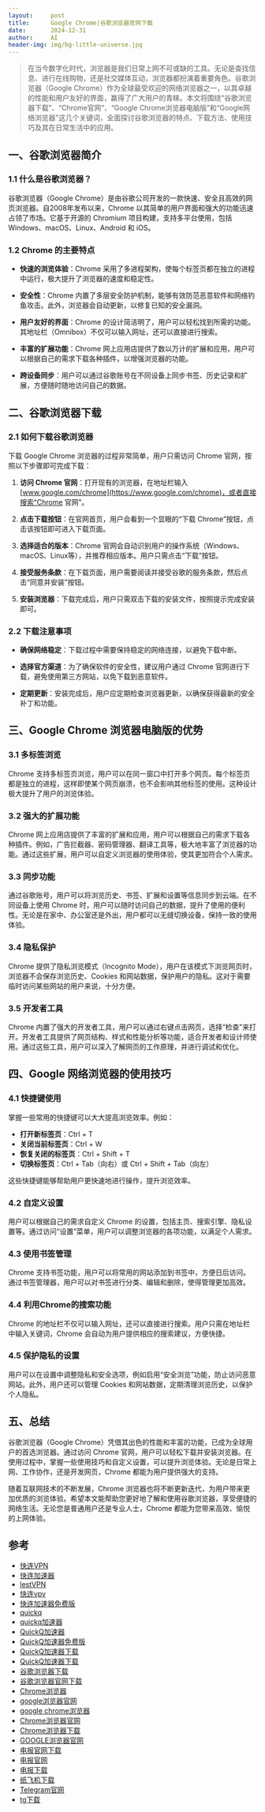 ```yaml
---
layout:     post
title:      Google Chrome|谷歌浏览器官网下载
date:       2024-12-31
author:     AI
header-img: img/bg-little-universe.jpg
---
```


>在当今数字化时代，浏览器是我们日常上网不可或缺的工具。无论是查找信息、进行在线购物，还是社交媒体互动，浏览器都扮演着重要角色。谷歌浏览器（Google Chrome）作为全球最受欢迎的网络浏览器之一，以其卓越的性能和用户友好的界面，赢得了广大用户的青睐。本文将围绕“谷歌浏览器下载”、“Chrome官网”、“Google Chrome浏览器电脑版”和“Google网络浏览器”这几个关键词，全面探讨谷歌浏览器的特点、下载方法、使用技巧及其在日常生活中的应用。

## 一、谷歌浏览器简介

### 1.1 什么是谷歌浏览器？

谷歌浏览器（Google Chrome）是由谷歌公司开发的一款快速、安全且高效的网页浏览器。自2008年发布以来，Chrome 以其简单的用户界面和强大的功能迅速占领了市场。它基于开源的 Chromium 项目构建，支持多平台使用，包括 Windows、macOS、Linux、Android 和 iOS。

### 1.2 Chrome 的主要特点

- **快速的浏览体验**：Chrome 采用了多进程架构，使每个标签页都在独立的进程中运行，极大提升了浏览器的速度和稳定性。

- **安全性**：Chrome 内置了多层安全防护机制，能够有效防范恶意软件和网络钓鱼攻击。此外，浏览器会自动更新，以修复已知的安全漏洞。

- **用户友好的界面**：Chrome 的设计简洁明了，用户可以轻松找到所需的功能。其地址栏（Omnibox）不仅可以输入网址，还可以直接进行搜索。

- **丰富的扩展功能**：Chrome 网上应用店提供了数以万计的扩展和应用，用户可以根据自己的需求下载各种插件，以增强浏览器的功能。

- **跨设备同步**：用户可以通过谷歌账号在不同设备上同步书签、历史记录和扩展，方便随时随地访问自己的数据。

## 二、谷歌浏览器下载

### 2.1 如何下载谷歌浏览器

下载 Google Chrome 浏览器的过程非常简单，用户只需访问 Chrome 官网，按照以下步骤即可完成下载：

1. **访问 Chrome 官网**：打开现有的浏览器，在地址栏输入 [www.google.com/chrome](https://www.google.com/chrome)，或者直接搜索“Chrome 官网”。

2. **点击下载按钮**：在官网首页，用户会看到一个显眼的“下载 Chrome”按钮，点击该按钮即可进入下载页面。

3. **选择适合的版本**：Chrome 官网会自动识别用户的操作系统（Windows、macOS、Linux等），并推荐相应版本。用户只需点击“下载”按钮。

4. **接受服务条款**：在下载页面，用户需要阅读并接受谷歌的服务条款，然后点击“同意并安装”按钮。

5. **安装浏览器**：下载完成后，用户只需双击下载的安装文件，按照提示完成安装即可。

### 2.2 下载注意事项

- **确保网络稳定**：下载过程中需要保持稳定的网络连接，以避免下载中断。

- **选择官方渠道**：为了确保软件的安全性，建议用户通过 Chrome 官网进行下载，避免使用第三方网站，以免下载到恶意软件。

- **定期更新**：安装完成后，用户应定期检查浏览器更新，以确保获得最新的安全补丁和功能。

## 三、Google Chrome 浏览器电脑版的优势

### 3.1 多标签浏览

Chrome 支持多标签页浏览，用户可以在同一窗口中打开多个网页。每个标签页都是独立的进程，这样即使某个网页崩溃，也不会影响其他标签的使用。这种设计极大提升了用户的浏览体验。

### 3.2 强大的扩展功能

Chrome 网上应用店提供了丰富的扩展和应用，用户可以根据自己的需求下载各种插件。例如，广告拦截器、密码管理器、翻译工具等，极大地丰富了浏览器的功能。通过这些扩展，用户可以自定义浏览器的使用体验，使其更加符合个人需求。

### 3.3 同步功能

通过谷歌账号，用户可以将浏览历史、书签、扩展和设置等信息同步到云端。在不同设备上使用 Chrome 时，用户可以随时访问自己的数据，提升了使用的便利性。无论是在家中、办公室还是外出，用户都可以无缝切换设备，保持一致的使用体验。

### 3.4 隐私保护

Chrome 提供了隐私浏览模式（Incognito Mode），用户在该模式下浏览网页时，浏览器不会保存浏览历史、Cookies 和网站数据，保护用户的隐私。这对于需要临时访问某些网站的用户来说，十分方便。

### 3.5 开发者工具

Chrome 内置了强大的开发者工具，用户可以通过右键点击网页，选择“检查”来打开。开发者工具提供了网页结构、样式和性能分析等功能，适合开发者和设计师使用。通过这些工具，用户可以深入了解网页的工作原理，并进行调试和优化。

## 四、Google 网络浏览器的使用技巧

### 4.1 快捷键使用

掌握一些常用的快捷键可以大大提高浏览效率。例如：

- **打开新标签页**：Ctrl + T
- **关闭当前标签页**：Ctrl + W
- **恢复关闭的标签页**：Ctrl + Shift + T
- **切换标签页**：Ctrl + Tab（向右）或 Ctrl + Shift + Tab（向左）

这些快捷键能够帮助用户更快速地进行操作，提升浏览效率。

### 4.2 自定义设置

用户可以根据自己的需求自定义 Chrome 的设置，包括主页、搜索引擎、隐私设置等。通过访问“设置”菜单，用户可以调整浏览器的各项功能，以满足个人需求。

### 4.3 使用书签管理

Chrome 支持书签功能，用户可以将常用的网站添加到书签中，方便日后访问。通过书签管理器，用户可以对书签进行分类、编辑和删除，使得管理更加高效。

### 4.4 利用Chrome的搜索功能

Chrome 的地址栏不仅可以输入网址，还可以直接进行搜索。用户只需在地址栏中输入关键词，Chrome 会自动为用户提供相应的搜索建议，方便快捷。

### 4.5 保护隐私的设置

用户可以在设置中调整隐私和安全选项，例如启用“安全浏览”功能，防止访问恶意网站。此外，用户还可以管理 Cookies 和网站数据，定期清理浏览历史，以保护个人隐私。

## 五、总结

谷歌浏览器（Google Chrome）凭借其出色的性能和丰富的功能，已成为全球用户的首选浏览器。通过访问 Chrome 官网，用户可以轻松下载并安装浏览器。在使用过程中，掌握一些使用技巧和自定义设置，可以提升浏览体验。无论是日常上网、工作协作，还是开发网页，Chrome 都能为用户提供强大的支持。

随着互联网技术的不断发展，Chrome 浏览器也将不断更新迭代，为用户带来更加优质的浏览体验。希望本文能帮助您更好地了解和使用谷歌浏览器，享受便捷的网络生活。无论您是普通用户还是专业人士，Chrome 都能为您带来高效、愉悦的上网体验。

## 参考

- [快连VPN](http://qyzbq.com)
- [快连加速器](http://yzqvu.com)
- [lestVPN](http://drbxi.com)
- [快连vpv](http://xkzvn.com)
- [快连加速器免费版](http://uulmr.com)
- [quickq](http://eslbn.com)
- [quickq加速器](http://gvjqh.com)
- [QuickQ加速器](http://rmype.com)
- [QuickQ加速器免费版](http://kzddz.com)
- [QuickQ加速器下载](http://jvlql.com)
- [QuickQ加速器下载](http://opcxp.com)
- [谷歌浏览器下载](http://nuktl.com)
- [谷歌浏览器官网下载](http://hpvoe.com)
- [Chrome浏览器](http://ubwma.com)
- [google浏览器官网](http://oyqdu.com)
- [google chrome浏览器](http://mzrya.com)
- [Chrome浏览器官网](http://ovrpt.com)
- [Chrome浏览器下载](http://ujaab.com)
- [GOOGLE浏览器官网](http://nfnlo.com)
- [电报官网下载](http://ezxwz.com)
- [电报官网](http://wofcd.com)
- [电报下载](http://cwaoz.com)
- [纸飞机下载](http://zejwo.com)
- [Telegram官网](http://nqnuk.com)
- [tg下载](http://obwwt.com)
